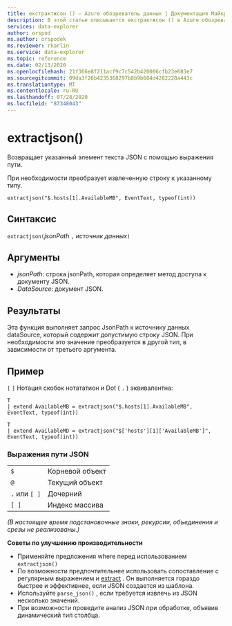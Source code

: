 ```yaml
---
title: екстрактжсон () — Azure обозреватель данных | Документация Майкрософт
description: В этой статье описывается екстрактжсон () в Azure обозреватель данных.
services: data-explorer
author: orspod
ms.author: orspodek
ms.reviewer: rkarlin
ms.service: data-explorer
ms.topic: reference
ms.date: 02/13/2020
ms.openlocfilehash: 21f366e8f211acf9c7c542b420006cfb23e683e7
ms.sourcegitcommit: 09da3f26b4235368297b8b9b604d4282228a443c
ms.translationtype: MT
ms.contentlocale: ru-RU
ms.lasthandoff: 07/28/2020
ms.locfileid: "87348043"
---
```

# <a name="extractjson"></a>extractjson()

Возвращает указанный элемент текста JSON с помощью выражения пути. 

При необходимости преобразует извлеченную строку к указанному типу.

```kusto
extractjson("$.hosts[1].AvailableMB", EventText, typeof(int))
```

## <a name="syntax"></a>Синтаксис

`extractjson(`*jsonPath* `,` *источник данных*`)` 

## <a name="arguments"></a>Аргументы

* *jsonPath*: строка jsonPath, которая определяет метод доступа к документу JSON.
* *DataSource*: документ JSON.

## <a name="returns"></a>Результаты

Эта функция выполняет запрос JsonPath к источнику данных dataSource, который содержит допустимую строку JSON. При необходимости это значение преобразуется в другой тип, в зависимости от третьего аргумента.

## <a name="example"></a>Пример

`[` `]` Нотация скобок нотататион и Dot ( `.` ) эквивалентна:

```kusto
T 
| extend AvailableMB = extractjson("$.hosts[1].AvailableMB", EventText, typeof(int)) 

T
| extend AvailableMD = extractjson("$['hosts'][1]['AvailableMB']", EventText, typeof(int)) 
```

### <a name="json-path-expressions"></a>Выражения пути JSON

|||
|---|---|
|`$`|Корневой объект|
|`@`|Текущий объект|
|`.` или `[ ]` | Дочерний|
|`[ ]`|Индекс массива|

*(В настоящее время подстановочные знаки, рекурсии, объединения и срезы не реализованы.)*


**Советы по улучшению производительности**

* Применяйте предложения where перед использованием `extractjson()`
* По возможности предпочтительнее использовать сопоставление с регулярным выражением и [extract](extractfunction.md) . Он выполняется гораздо быстрее и эффективнее, если JSON создается из шаблона.
* Используйте `parse_json()` , если требуется извлечь из JSON несколько значений.
* При возможности проведите анализ JSON при обработке, объявив динамический тип столбца.